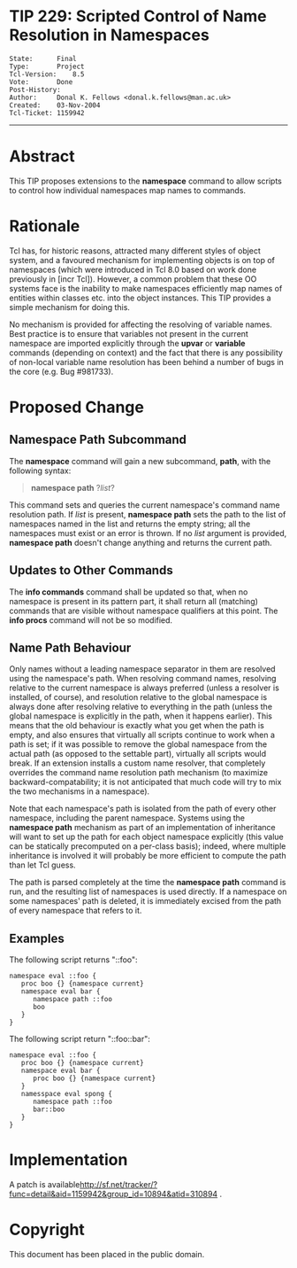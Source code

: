 # TIP 229: Scripted Control of Name Resolution in Namespaces
	State:		Final
	Type:		Project
	Tcl-Version:	8.5
	Vote:		Done
	Post-History:	
	Author:		Donal K. Fellows <donal.k.fellows@man.ac.uk>
	Created:	03-Nov-2004
	Tcl-Ticket:	1159942
-----

# Abstract

This TIP proposes extensions to the **namespace** command to allow
scripts to control how individual namespaces map names to commands.

# Rationale

Tcl has, for historic reasons, attracted many different styles of
object system, and a favoured mechanism for implementing objects is on
top of namespaces \(which were introduced in Tcl 8.0 based on work done
previously in [incr Tcl]\).  However, a common problem that these OO
systems face is the inability to make namespaces efficiently map names
of entities within classes etc. into the object instances.  This TIP
provides a simple mechanism for doing this.

No mechanism is provided for affecting the resolving of variable
names. Best practice is to ensure that variables not present in the
current namespace are imported explicitly through the **upvar** or
**variable** commands \(depending on context\) and the fact that there
is any possibility of non-local variable name resolution has been
behind a number of bugs in the core \(e.g. Bug \#981733\).

# Proposed Change

## Namespace Path Subcommand

The **namespace** command will gain a new subcommand, **path**,
with the following syntax:

 > **namespace path** ?_list_?

This command sets and queries the current namespace's command name
resolution path. If _list_ is present, **namespace path** sets the
path to the list of namespaces named in the list and returns the empty
string; all the namespaces must exist or an error is thrown. If no
_list_ argument is provided, **namespace path** doesn't change
anything and returns the current path.

## Updates to Other Commands

The **info commands** command shall be updated so that, when no
namespace is present in its pattern part, it shall return all
\(matching\) commands that are visible without namespace qualifiers at
this point. The **info procs** command will not be so modified.

## Name Path Behaviour

Only names without a leading namespace separator in them are resolved
using the namespace's path. When resolving command names, resolving
relative to the current namespace is always preferred \(unless a
resolver is installed, of course\), and resolution relative to the
global namespace is always done after resolving relative to everything
in the path \(unless the global namespace is explicitly in the path,
when it happens earlier\). This means that the old
behaviour is exactly what you get when the path is empty, and also
ensures that virtually all scripts continue to work when a path is
set; if it was possible to remove the global namespace from the actual
path \(as opposed to the settable part\), virtually all scripts would
break. If an extension installs a custom name resolver, that
completely overrides the command name resolution path mechanism \(to
maximize backward-compatability; it is not anticipated that much code
will try to mix the two mechanisms in a namespace\).

Note that each namespace's path is isolated from the path of every
other namespace, including the parent namespace. Systems using the
**namespace path** mechanism as part of an implementation of
inheritance will want to set up the path for each object namespace
explicitly \(this value can be statically precomputed on a per-class
basis\); indeed, where multiple inheritance is involved it will
probably be more efficient to compute the path than let Tcl guess.

The path is parsed completely at the time the **namespace path**
command is run, and the resulting list of namespaces is used
directly. If a namespace on some namespaces' path is deleted, it is
immediately excised from the path of every namespace that refers to
it.

## Examples

The following script returns "::foo":

	namespace eval ::foo {
	   proc boo {} {namespace current}
	   namespace eval bar {
	      namespace path ::foo
	      boo
	   }
	}

The following script return "::foo::bar":

	namespace eval ::foo {
	   proc boo {} {namespace current}
	   namespace eval bar {
	      proc boo {} {namespace current}
	   }
	   namesspace eval spong {
	      namespace path ::foo
	      bar::boo
	   }
	}

# Implementation

A patch is available<http://sf.net/tracker/?func=detail&aid=1159942&group_id=10894&atid=310894> .

# Copyright

This document has been placed in the public domain.

